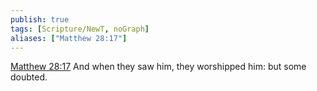 ```yaml
---
publish: true
tags: [Scripture/NewT, noGraph]
aliases: ["Matthew 28:17"]
---
```

[Matthew 28:17](https://churchofjesuschrist.org/study/scriptures/nt/matt/28?lang=eng&id=p17#p17) And when they saw him, they worshipped him: but some doubted.
